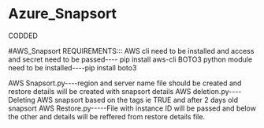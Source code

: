 # Azure_Snapsort
CODDED



#AWS_Snapsort
REQUIREMENTS:::
  AWS cli need to be installed and access and secret need to be passed---- pip install aws-cli
  BOTO3 python module need to be installed----pip install boto3

AWS Snapsort.py----region and server name file should be created and restore details will be created with snapsort details
AWS deletion.py----Deleting AWS snapsort based on the tags ie TRUE and after 2 days old snapsort
AWS Restore.py-----File with instance ID will be passed and below the other and details will be reffered from restore details file.
